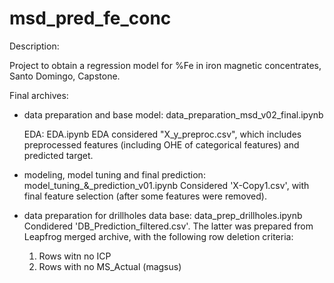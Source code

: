 # msd_pred_fe_conc

Description:

Project to obtain a regression model for %Fe in iron magnetic concentrates, Santo Domingo, Capstone.

Final archives:

- data preparation and base model: data_preparation_msd_v02_final.ipynb

    EDA: EDA.ipynb
    EDA considered "X_y_preproc.csv", which includes preprocessed features (including OHE of categorical features) and predicted target.

- modeling, model tuning and final prediction: model_tuning_&_prediction_v01.ipynb
    Considered 'X-Copy1.csv', with final feature selection (after some features were removed).

- data preparation for drillholes data base: data_prep_drillholes.ipynb
    Condidered 'DB_Prediction_filtered.csv'. The latter was prepared from Leapfrog merged archive, with the following row deletion criteria:
    1. Rows witn no ICP
    2. Rows with no MS_Actual (magsus)


